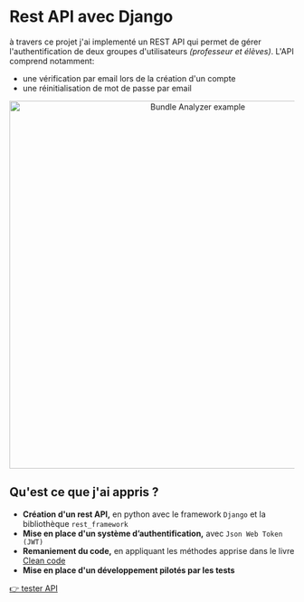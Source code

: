 # Rest API avec Django

à travers ce projet j'ai implementé un REST API qui permet de gérer l'authentification de deux groupes d'utilisateurs *(professeur et élèves)*. L'API comprend notamment:

- une vérification par email lors de la création d'un compte
- une réinitialisation de mot de passe par email

<p align="center">
  <img src="./img/why.png" alt="Bundle Analyzer example" width="650">
</p>



## Qu'est ce que j'ai appris **?**

- **Création d'un rest API,** en python avec le framework `Django` et la bibliothèque `rest_framework`
- **Mise en place d'un système d’authentification,** avec `Json Web Token (JWT)`
- **Remaniement du code,** en appliquant les méthodes  apprise dans le livre [Clean code](https://www.amazon.fr/Clean-Code-Handbook-Software-Craftsmanship/dp/0132350882)
- **Mise en place d'un développement pilotés par les tests**

[👉 tester API](https://rest-api-auth-app.herokuapp.com/)
